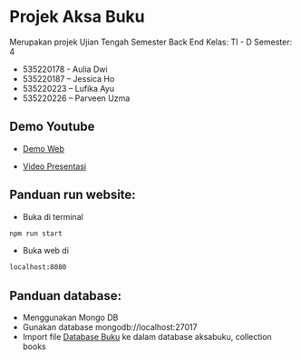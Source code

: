 # Projek Aksa Buku
Merupakan projek Ujian Tengah Semester Back End
Kelas: TI - D
Semester: 4

- 535220178 - Aulia Dwi
- 535220187 – Jessica Ho
- 535220223 – Lufika Ayu
- 535220226 – Parveen Uzma

## Demo Youtube
- [Demo Web](https://youtu.be/NXzSvJvCZNw)

- [Video Presentasi](https://youtu.be/FFrZ-iFIgV4)


## Panduan run website:
- Buka di terminal
```bash
npm run start
```
- Buka web di 
```bash
localhost:8080
```

## Panduan database:
- Menggunakan Mongo DB
- Gunakan database mongodb://localhost:27017
- Import file [Database Buku](public/DatabaseBuku.csv) ke dalam database aksabuku, collection books